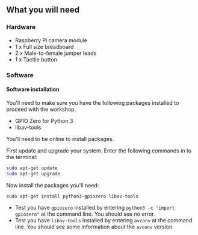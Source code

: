 ## What you will need

### Hardware

* Raspberry Pi camera module
* 1 x Full size breadboard
* 2 x Male-to-female jumper leads
* 1 x Tactile button

### Software

#### Software installation

You'll need to make sure you have the following packages installed to proceed with the workshop.

- GPIO Zero for Python 3
- libav-tools

You'll need to be online to install packages.

First update and upgrade your system. Enter the following commands in to the terminal:

```bash
sudo apt-get update
sudo apt-get upgrade
```

Now install the packages you'll need:

```bash
sudo apt-get install python3-gpiozero libav-tools
```

- Test you have `gpiozero` installed by entering `python3 -c "import gpiozero"` at the command line. You should see no error.
- Test you have `libav-tools` installed by entering `avconv` at the command line. You should see some information about the `avconv` version.
